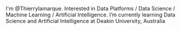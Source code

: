 I'm @Thierrylamarque. Interested in Data Platforms / Data Science / Machine Learning / Artificial Intelligence. I’m currently learning Data Science and Artificial Intelligence at Deakin University, Australia
